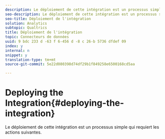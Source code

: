 ```yaml
---
description: Le déploiement de cette intégration est un processus simple qui requiert les actions suivantes.
seo-description: Le déploiement de cette intégration est un processus simple qui requiert les actions suivantes.
seo-title: Déploiement de l'intégration
solution: Analytics
subtopic: Qualtrics
title: Déploiement de l'intégration
topic: Connecteurs de données
uuid: 9 bdc 233 d -63 f 6-456 d -8 c 26-b 5736 dfdef 09
index: y
internal: n
snippet: y
translation-type: tm+mt
source-git-commit: 5e22d080398d74df29b1f849258e6500168cd5aa

---
```



# Deploying the Integration{#deploying-the-integration}

Le déploiement de cette intégration est un processus simple qui requiert les actions suivantes.

